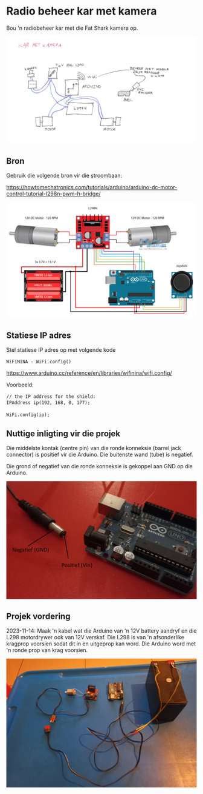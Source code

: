 # Radio beheer kar met kamera

Bou 'n radiobeheer kar met die Fat Shark kamera op.

![Diagram](Prente/1_KarMetKameraDiagram.jpg)


## Bron

Gebruik die volgende bron vir die stroombaan:

https://howtomechatronics.com/tutorials/arduino/arduino-dc-motor-control-tutorial-l298n-pwm-h-bridge/

![StroombaanIdee](Prente/3_StroombaanIdee.png)

## Statiese IP adres

Stel statiese IP adres op met volgende kode

```
WiFiNINA - WiFi.config()
```


https://www.arduino.cc/reference/en/libraries/wifinina/wifi.config/

Voorbeeld:

```
// the IP address for the shield:
IPAddress ip(192, 168, 0, 177);

WiFi.config(ip);
```



## Nuttige inligting vir die projek

Die middelste kontak (centre pin) van die ronde konneksie (barrel jack connector) is positief vir die Arduino.  Die buitenste wand (tube) is negatief.

Die grond of negatief van die ronde konneksie is gekoppel aan GND op die Arduino.

![ArduinoBarrel](Prente/2_ArduinoBarrelJack.jpg)

## Projek vordering

2023-11-14:  Maak 'n kabel wat die Arduino van 'n 12V battery aandryf en die L298 motordrywer ook van 12V verskaf.
Die L298 is van 'n afsonderlike kragprop voorsien sodat dit in en uitgeprop kan word.
Die Arduino word met 'n ronde prop van krag voorsien.

![ArduinoBarrel](Prente/4_Kabel.jpg)


